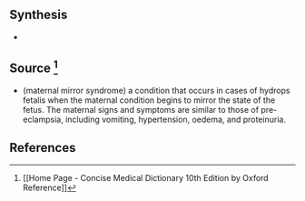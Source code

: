 ## Synthesis
- 
## Source [^1]
- (maternal mirror syndrome) a condition that occurs in cases of hydrops fetalis when the maternal condition begins to mirror the state of the fetus. The maternal signs and symptoms are similar to those of pre-eclampsia, including vomiting, hypertension, oedema, and proteinuria.
## References

[^1]: [[Home Page - Concise Medical Dictionary 10th Edition by Oxford Reference]]